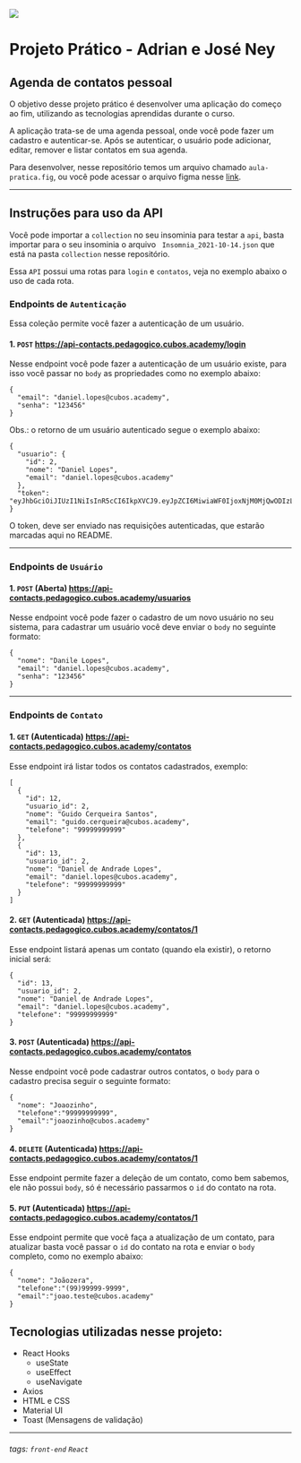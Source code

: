![](https://i.imgur.com/xG74tOh.png)

# Projeto Prático - Adrian e José Ney


## Agenda de contatos pessoal


O objetivo desse projeto prático é desenvolver uma aplicação do começo ao fim, utilizando as tecnologias aprendidas durante o curso.

A aplicação trata-se de uma agenda pessoal, onde você pode fazer um cadastro e autenticar-se. Após se autenticar, o usuário pode adicionar, editar, remover e listar contatos em sua agenda.

Para desenvolver, nesse repositório temos um arquivo chamado `aula-pratica.fig`, ou você pode acessar o arquivo figma nesse [link](https://www.figma.com/file/yN40UvrQmv4i8V4uHs94Yn/Aula-Prática?node-id=0%3A1).

----

## Instruções para uso da API

Você pode importar a `collection` no seu insominia para testar a `api`, basta importar para o seu insominia o arquivo ` Insomnia_2021-10-14.json` que está na pasta `collection` nesse repositório.

Essa `API` possui uma rotas para `login` e `contatos`, veja no exemplo abaixo o uso de cada rota.


### Endpoints de `Autenticação`

Essa coleção permite você fazer a autenticação de um usuário.

#### 1. `POST`  https://api-contacts.pedagogico.cubos.academy/login
Nesse endpoint você pode fazer a autenticação de um usuário existe, para isso você passar no `body` as propriedades como no exemplo abaixo:

```json=
{
  "email": "daniel.lopes@cubos.academy",
  "senha": "123456"
}
```

Obs.: o retorno de um usuário autenticado segue o exemplo abaixo:
```json=
{
  "usuario": {
    "id": 2,
    "nome": "Daniel Lopes",
    "email": "daniel.lopes@cubos.academy"
  },
  "token": "eyJhbGciOiJIUzI1NiIsInR5cCI6IkpXVCJ9.eyJpZCI6MiwiaWF0IjoxNjM0MjQwODIzLCJleHAiOjE2MzQyNjk2MjN9.ZfJW04QQSnMy1YuwHChA5cJF8ppkGBVEmVAHtksPHGM"
}
```

O token, deve ser enviado nas requisições autenticadas, que estarão marcadas aqui no README.

---

### Endpoints de `Usuário`

#### 1. `POST` (Aberta)  https://api-contacts.pedagogico.cubos.academy/usuarios
Nesse endpoint você pode fazer o cadastro de um novo usuário no seu sistema,
para cadastrar um usuário você deve enviar o `body` no seguinte formato:

```json=
{
  "nome": "Danile Lopes",
  "email": "daniel.lopes@cubos.academy",
  "senha": "123456"
}
```

---

### Endpoints de `Contato`

#### 1. `GET` (Autenticada) https://api-contacts.pedagogico.cubos.academy/contatos
Esse endpoint irá listar todos os contatos cadastrados, exemplo:

```json=
[
  {
    "id": 12,
    "usuario_id": 2,
    "nome": "Guido Cerqueira Santos",
    "email": "guido.cerqueira@cubos.academy",
    "telefone": "99999999999"
  },
  {
    "id": 13,
    "usuario_id": 2,
    "nome": "Daniel de Andrade Lopes",
    "email": "daniel.lopes@cubos.academy",
    "telefone": "99999999999"
  }
]
```

#### 2. `GET` (Autenticada) https://api-contacts.pedagogico.cubos.academy/contatos/1
Esse endpoint listará apenas um contato (quando ela existir), o retorno inicial será:

```json=
{
  "id": 13,
  "usuario_id": 2,
  "nome": "Daniel de Andrade Lopes",
  "email": "daniel.lopes@cubos.academy",
  "telefone": "99999999999"
}
```

#### 3. `POST` (Autenticada) https://api-contacts.pedagogico.cubos.academy/contatos
Nesse endpoint você pode cadastrar outros contatos, o `body` para o cadastro precisa seguir o seguinte formato:

```json=
{
  "nome": "Joaozinho",
  "telefone":"99999999999",
  "email":"joaozinho@cubos.academy"
}
```


#### 4. `DELETE` (Autenticada) https://api-contacts.pedagogico.cubos.academy/contatos/1

Esse endpoint permite fazer a deleção de um contato, como bem sabemos, ele não possui `body`, só é necessário passarmos o `id` do contato na rota.


#### 5. `PUT` (Autenticada) https://api-contacts.pedagogico.cubos.academy/contatos/1
Esse endpoint permite que você faça a atualização de um contato, para atualizar basta você passar o `id` do contato na rota e enviar o `body` completo, como no exemplo abaixo:

```json=
{
  "nome": "Joãozera",
  "telefone":"(99)99999-9999",
  "email":"joao.teste@cubos.academy"
}
```

## Tecnologias utilizadas nesse projeto:
- React Hooks 
    - useState
    - useEffect
    - useNavigate
- Axios 
- HTML e CSS
- Material UI
- Toast (Mensagens de validação)

---

###### tags: `front-end` `React`

